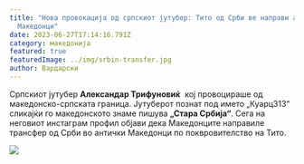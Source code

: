 ```yaml
---
title: "Нова провокација од српскиот јутубер: Тито од Срби ве направи антички
  Македонци"
date: 2023-06-27T17:14:16.791Z
category: македонија
featured: true
featuredImage: ../img/srbin-transfer.jpg
author: Вардарски
---
```

Српскиот јутубер **Александар Трифуновиќ**  кој провоцираше од македонско-српската граница. Јутуберот познат под името „Куарц313“ сликајќи го македонското знаме пишува **„Стара Србија“**. Сега на неговиот инстаграм профил објави дека Македонците направиле трансфер од Срби во антички Македонци по поквровителство на Тито.

![](../img/screenshot_5.png)

<!--EndFragment-->